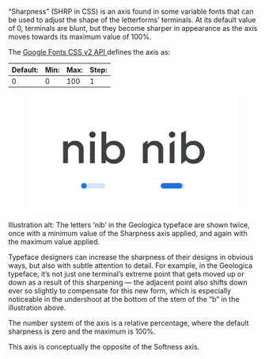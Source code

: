 
“Sharpness” (SHRP in CSS) is an axis found in some variable fonts that can be used to adjust the shape of the letterforms’ terminals. At its default value of 0, terminals are blunt, but they become sharper in appearance as the axis moves towards its maximum value of 100%.

The [Google Fonts CSS v2 API ](https://developers.google.com/fonts/docs/css2) defines the axis as:

| Default: | Min: | Max: | Step: |
| --- | --- | --- | --- |
| 0 | 0 | 100 | 1 |

<figure>

![An image showing two type specimens, each with an axis slider underneath. The specimen on the left shows the effects of the axis’ lowest value. The specimen on the right shows the effects of the axis’ highest value.](images/thumbnail.svg)

</figure>

<figcaption>Illustration alt: The letters ‘nib’ in the Geologica typeface are shown twice, once with a minimum value of the Sharpness axis applied, and again with the maximum value applied.</figcaption>

Typeface designers can increase the sharpness of their designs in obvious ways, but also with subtle attention to detail. For example, in the Geologica typeface, it’s not just one terminal’s extreme point that gets moved up or down as a result of this sharpening — the adjacent point also shifts down ever so slightly to compensate for this new form, which is especially noticeable in the undershoot at the bottom of the stem of the “b” in the illustration above.

The number system of the axis is a relative percentage, where the default sharpness is zero and the maximum is 100%.

This axis is conceptually the opposite of the Softness axis.